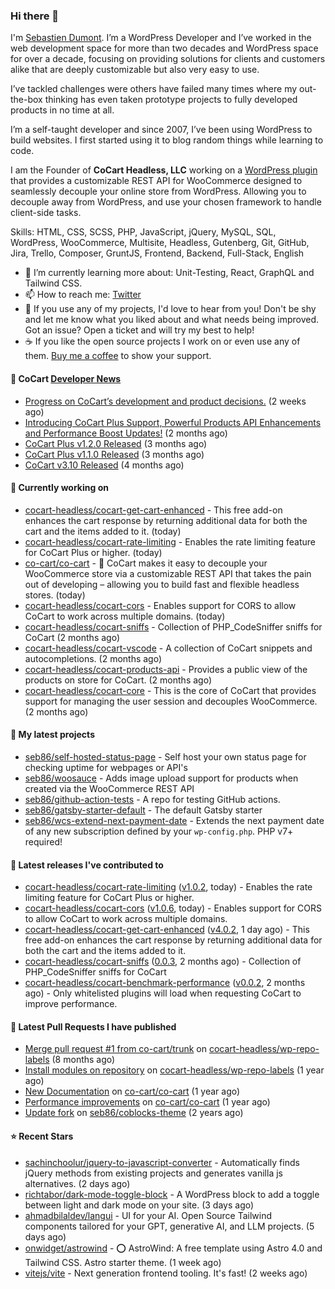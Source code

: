 ### Hi there 👋

I'm [Sebastien Dumont](https://sebastiendumont.com/). I’m a WordPress Developer and I’ve worked in the web development space for more than two decades and WordPress space for over a decade, focusing on providing solutions for clients and customers alike that are deeply customizable but also very easy to use.

I’ve tackled challenges were others have failed many times where my out-the-box thinking has even taken prototype projects to fully developed products in no time at all.

I’m a self-taught developer and since 2007, I’ve been using WordPress to build websites. I first started using it to blog random things while learning to code.

I am the Founder of **CoCart Headless, LLC** working on a [WordPress plugin](https://wordpress.org/plugins/cart-rest-api-for-woocommerce/) that provides a customizable REST API for WooCommerce designed to seamlessly decouple your online store from WordPress. Allowing you to decouple away from WordPress, and use your chosen framework to handle client-side tasks.

Skills: HTML, CSS, SCSS, PHP, JavaScript, jQuery, MySQL, SQL, WordPress, WooCommerce, Multisite, Headless, Gutenberg, Git, GitHub, Jira, Trello, Composer, GruntJS, Frontend, Backend, Full-Stack, English

* 🌱 I’m currently learning more about: Unit-Testing, React, GraphQL and Tailwind CSS.
* 📫 How to reach me: [Twitter](https://twitter.com/sebd86)
* 💬 If you use any of my projects, I'd love to hear from you! Don't be shy and let me know what you liked about and what needs being improved. Got an issue? Open a ticket and will try my best to help!
* ☕ If you like the open source projects I work on or even use any of them. [Buy me a coffee](https://www.buymeacoffee.com/sebastien) to show your support.

#### 🛒 CoCart [Developer News](https://cocart.dev)

- [Progress on CoCart’s development and product decisions.](https://cocart.dev/progress-on-cocarts-development-and-product-decisions/) (2 weeks ago)
- [Introducing CoCart Plus Support, Powerful Products API Enhancements and Performance Boost Updates!](https://cocart.dev/introducing-cocart-plus-support-powerful-products-api-enhancements-and-performance-boost-updates/) (2 months ago)
- [CoCart Plus v1.2.0 Released](https://cocart.dev/cocart-plus-v1-2-0-released/) (3 months ago)
- [CoCart Plus v1.1.0 Released](https://cocart.dev/cocart-plus-v1-1-0-released/) (3 months ago)
- [CoCart v3.10 Released](https://cocart.dev/cocart-v3-10-released/) (4 months ago)

#### 👷 Currently working on

- [cocart-headless/cocart-get-cart-enhanced](https://github.com/cocart-headless/cocart-get-cart-enhanced) - This free add-on enhances the cart response by returning additional data for both the cart and the items added to it. (today)
- [cocart-headless/cocart-rate-limiting](https://github.com/cocart-headless/cocart-rate-limiting) - Enables the rate limiting feature for CoCart Plus or higher. (today)
- [co-cart/co-cart](https://github.com/co-cart/co-cart) - 🛒 CoCart makes it easy to decouple your WooCommerce store via a customizable REST API that takes the pain out of developing – allowing you to build fast and flexible headless stores. (today)
- [cocart-headless/cocart-cors](https://github.com/cocart-headless/cocart-cors) - Enables support for CORS to allow CoCart to work across multiple domains. (today)
- [cocart-headless/cocart-sniffs](https://github.com/cocart-headless/cocart-sniffs) - Collection of PHP_CodeSniffer sniffs for CoCart (2 months ago)
- [cocart-headless/cocart-vscode](https://github.com/cocart-headless/cocart-vscode) - A collection of CoCart snippets and autocompletions. (2 months ago)
- [cocart-headless/cocart-products-api](https://github.com/cocart-headless/cocart-products-api) - Provides a public view of the products on store for CoCart. (2 months ago)
- [cocart-headless/cocart-core](https://github.com/cocart-headless/cocart-core) - This is the core of CoCart that provides support for managing the user session and decouples WooCommerce. (2 months ago)

#### 🌱 My latest projects

- [seb86/self-hosted-status-page](https://github.com/seb86/self-hosted-status-page) - Self host your own status page for checking uptime for webpages or API&#39;s
- [seb86/woosauce](https://github.com/seb86/woosauce) - Adds image upload support for products when created via the WooCommerce REST API
- [seb86/github-action-tests](https://github.com/seb86/github-action-tests) - A repo for testing GitHub actions.
- [seb86/gatsby-starter-default](https://github.com/seb86/gatsby-starter-default) - The default Gatsby starter
- [seb86/wcs-extend-next-payment-date](https://github.com/seb86/wcs-extend-next-payment-date) - Extends the next payment date of any new subscription defined by your `wp-config.php`. PHP v7&#43; required!

#### 🔭 Latest releases I've contributed to

- [cocart-headless/cocart-rate-limiting](https://github.com/cocart-headless/cocart-rate-limiting) ([v1.0.2](https://github.com/cocart-headless/cocart-rate-limiting/releases/tag/v1.0.2), today) - Enables the rate limiting feature for CoCart Plus or higher.
- [cocart-headless/cocart-cors](https://github.com/cocart-headless/cocart-cors) ([v1.0.6](https://github.com/cocart-headless/cocart-cors/releases/tag/v1.0.6), today) - Enables support for CORS to allow CoCart to work across multiple domains.
- [cocart-headless/cocart-get-cart-enhanced](https://github.com/cocart-headless/cocart-get-cart-enhanced) ([v4.0.2](https://github.com/cocart-headless/cocart-get-cart-enhanced/releases/tag/v4.0.2), 1 day ago) - This free add-on enhances the cart response by returning additional data for both the cart and the items added to it.
- [cocart-headless/cocart-sniffs](https://github.com/cocart-headless/cocart-sniffs) ([0.0.3](https://github.com/cocart-headless/cocart-sniffs/releases/tag/0.0.3), 2 months ago) - Collection of PHP_CodeSniffer sniffs for CoCart
- [cocart-headless/cocart-benchmark-performance](https://github.com/cocart-headless/cocart-benchmark-performance) ([v0.0.2](https://github.com/cocart-headless/cocart-benchmark-performance/releases/tag/v0.0.2), 2 months ago) - Only whitelisted plugins will load when requesting CoCart to improve performance.

#### 🔨 Latest Pull Requests I have published

- [Merge pull request #1 from co-cart/trunk](https://github.com/cocart-headless/wp-repo-labels/pull/2) on [cocart-headless/wp-repo-labels](https://github.com/cocart-headless/wp-repo-labels) (8 months ago)
- [Install modules on repository](https://github.com/cocart-headless/wp-repo-labels/pull/1) on [cocart-headless/wp-repo-labels](https://github.com/cocart-headless/wp-repo-labels) (1 year ago)
- [New Documentation](https://github.com/co-cart/co-cart/pull/377) on [co-cart/co-cart](https://github.com/co-cart/co-cart) (1 year ago)
- [Performance improvements](https://github.com/co-cart/co-cart/pull/376) on [co-cart/co-cart](https://github.com/co-cart/co-cart) (1 year ago)
- [Update fork](https://github.com/seb86/coblocks-theme/pull/2) on [seb86/coblocks-theme](https://github.com/seb86/coblocks-theme) (2 years ago)

#### ⭐ Recent Stars

- [sachinchoolur/jquery-to-javascript-converter](https://github.com/sachinchoolur/jquery-to-javascript-converter) - Automatically finds jQuery methods from existing projects and generates vanilla js alternatives. (2 days ago)
- [richtabor/dark-mode-toggle-block](https://github.com/richtabor/dark-mode-toggle-block) - A WordPress block to add a toggle between light and dark mode on your site. (3 days ago)
- [ahmadbilaldev/langui](https://github.com/ahmadbilaldev/langui) - UI for your AI. Open Source Tailwind components tailored for your GPT, generative AI, and LLM projects. (5 days ago)
- [onwidget/astrowind](https://github.com/onwidget/astrowind) - ⭕️ AstroWind: A free template using Astro 4.0 and Tailwind CSS. Astro starter theme. (1 week ago)
- [vitejs/vite](https://github.com/vitejs/vite) - Next generation frontend tooling. It&#39;s fast! (2 weeks ago)
